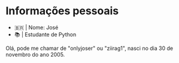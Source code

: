 #  Informações pessoais
- 🇧🇷 | Nome: José
- 📚 | Estudante de Python


Olá, pode me chamar de "onlyjoser" ou "ziirag1", nasci no dia 30 de novembro do ano 2005.
